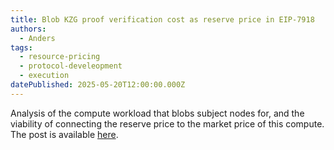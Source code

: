 ```yaml
---
title: Blob KZG proof verification cost as reserve price in EIP-7918
authors:
  - Anders
tags:
  - resource-pricing
  - protocol-develeopment
  - execution
datePublished: 2025-05-20T12:00:00.000Z
---
```


Analysis of the compute workload that blobs subject nodes for, and the viability of connecting the reserve price to the market price of this compute. The post is available [here](https://notes.ethereum.org/@anderselowsson/EIP-7918E).
